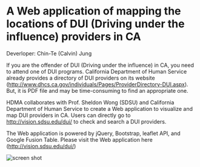 A Web application of mapping the locations of DUI (Driving under the influence) providers in CA
===
Deverloper: Chin-Te (Calvin) Jung



If you are the offender of DUI (Driving under the influence) in CA, you need to attend one of DUI programs. California Department of Human Service already provides a directory of DUI providers on its website (http://www.dhcs.ca.gov/individuals/Pages/ProviderDirectory-DUI.aspx). But, it is PDF file and may be time-consuming to find an appropriate one. 

HDMA collaborates with Prof. Sheldon Wong (SDSU) and California Department of Human Service to create a Web application to visualize and map DUI providers in CA. Users can directly go to http://vision.sdsu.edu/dui/ to check and search a DUI providers.

The Web application is powered by jQuery, Bootstrap, leaflet API, and Google Fusion Table. Please visit the Web application here (http://vision.sdsu.edu/dui/)

![screen shot](http://vision.sdsu.edu/dui/images/hdma-dui.png)
